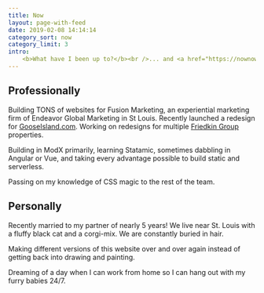 ```yaml
---
title: Now
layout: page-with-feed
date: 2019-02-08 14:14:14
category_sort: now
category_limit: 3
intro:
    <b>What have I been up to?</b><br />... and <a href="https://nownownow.com/about">what is a now page</a>?
---
```

## Professionally

Building TONS of websites for Fusion Marketing, an experiential marketing firm of Endeavor Global Marketing in St Louis. Recently launched a redesign for [GooseIsland.com](https://gooseisland.com). Working on redesigns for multiple [Friedkin Group](https://friedkin.com) properties.

Building in ModX primarily, learning Statamic, sometimes dabbling in Angular or Vue, and taking every advantage possible to build static and serverless.

Passing on my knowledge of CSS magic to the rest of the team.

## Personally

Recently married to my partner of nearly 5 years! We live near St. Louis with a fluffy black cat and a corgi-mix. We are constantly buried in hair.

Making different versions of this website over and over again instead of getting back into drawing and painting.

Dreaming of a day when I can work from home so I can hang out with my furry babies 24/7.